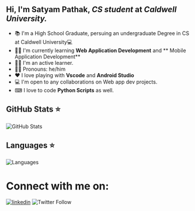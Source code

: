 ## Hi, I'm Satyam Pathak, *CS student* at *Caldwell University.*

- 📚 I'm a High School Graduate, persuing an undergraduate Degree in CS at Caldwell University💻
- 🐱‍👤 I'm currently learning **Web Application Development** and ** Mobile Application Development**
- 🕵️‍♀️ I'm an active learner.
- 👱‍♂️ Pronouns: he/him
- ❤️‍ I love playing with **Vscode** and **Android Studio**
- 💻 I'm open to any collaborations on Web app dev projects.
- ⌨ I love to code **Python Scripts** as well.

<h2>GitHub Stats ⭐️ </h2>
<p><img src="https://github-readme-stats.vercel.app/api?username=pathak-satyam&show_icons=true&locale=en&theme=tokyonight" alt="GitHub Stats"></p>

<h2>Languages ⭐️ </h2>
<p><img src="https://github-readme-stats.vercel.app/api/top-langs?username=pathak-satyam&show_icons=true&locale=en&layout=compact&theme=dracula" alt="Languages"></p>

# Connect with me on:
[![linkedin](https://img.shields.io/badge/linkedin-%230077B5.svg?&style=for-the-badge&logo=linkedin&logoColor=white)](https://www.linkedin.com/in/satyam-pathak-1a21b4230) ![Twitter Follow](https://img.shields.io/twitter/follow/satyam_pathak2?logo=twitter&style=for-the-badge)
